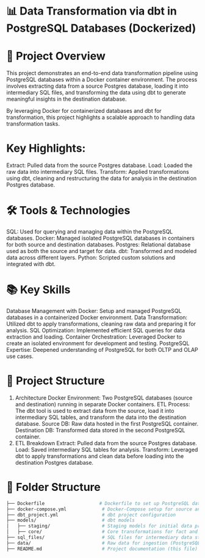 # 📊 Data Transformation via dbt in PostgreSQL Databases (Dockerized)

# 🌟 Project Overview
This project demonstrates an end-to-end data transformation pipeline using PostgreSQL databases within a Docker container environment. The process involves extracting data from a source Postgres database, loading it into intermediary SQL files, and transforming the data using dbt to generate meaningful insights in the destination database.

By leveraging Docker for containerized databases and dbt for transformation, this project highlights a scalable approach to handling data transformation tasks.

# Key Highlights:
Extract: Pulled data from the source Postgres database.
Load: Loaded the raw data into intermediary SQL files.
Transform: Applied transformations using dbt, cleaning and restructuring the data for analysis in the destination Postgres database.

# 🛠️ Tools & Technologies
SQL: Used for querying and managing data within the PostgreSQL databases.
Docker: Managed isolated PostgreSQL databases in containers for both source and destination databases.
Postgres: Relational database used as both the source and target for data.
dbt: Transformed and modeled data across different layers.
Python: Scripted custom solutions and integrated with dbt.

# 📚 Key Skills
Database Management with Docker: Setup and managed PostgreSQL databases in a containerized Docker environment.
Data Transformation: Utilized dbt to apply transformations, cleaning raw data and preparing it for analysis.
SQL Optimization: Implemented efficient SQL queries for data extraction and loading.
Container Orchestration: Leveraged Docker to create an isolated environment for development and testing.
PostgreSQL Expertise: Deepened understanding of PostgreSQL for both OLTP and OLAP use cases.

# 🚀 Project Structure
1. Architecture
Docker Environment: Two PostgreSQL databases (source and destination) running in separate Docker containers.
ETL Process: The dbt tool is used to extract data from the source, load it into intermediary SQL tables, and transform the data into the destination database.
Source DB: Raw data hosted in the first PostgreSQL container.
Destination DB: Transformed data stored in the second PostgreSQL container.
2. ETL Breakdown
Extract: Pulled data from the source Postgres database.
Load: Saved intermediary SQL tables for analysis.
Transform: Leveraged dbt to apply transformations and clean data before loading into the destination Postgres database.

# 📂 Folder Structure
``` bash
├── Dockerfile                    # Dockerfile to set up PostgreSQL databases
├── docker-compose.yml             # Docker-Compose setup for source and destination databases
├── dbt_project.yml                # dbt project configuration
├── models/                        # dbt models
│   ├── staging/                   # Staging models for initial data processing
│   ├── core/                      # Core transformations for fact and dimension tables
├── sql_files/                     # SQL files for intermediary data storage
├── data/                          # Raw data for ingestion (PostgreSQL dumps or CSVs)
├── README.md                      # Project documentation (this file)
```
